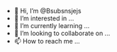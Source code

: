 - 👋 Hi, I’m @Bsubsnsjejs
- 👀 I’m interested in ...
- 🌱 I’m currently learning ...
- 💞️ I’m looking to collaborate on ...
- 📫 How to reach me ...

<!---
Bsubsnsjejs/Bsubsnsjejs is a ✨ special ✨ repository because its `README.md` (this file) appears on your GitHub profile.
You can click the Preview link to take a look at your changes.
--->
